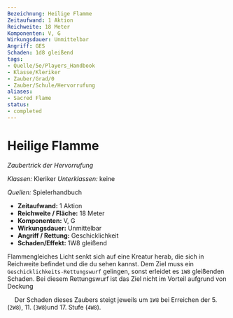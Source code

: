 ```yaml
---
Bezeichnung: Heilige Flamme
Zeitaufwand: 1 Aktion
Reichweite: 18 Meter
Komponenten: V, G
Wirkungsdauer: Unmittelbar
Angriff: GES
Schaden: 1d8 gleißend
tags:
- Quelle/5e/Players_Handbook
- Klasse/Kleriker
- Zauber/Grad/0
- Zauber/Schule/Hervorrufung
aliases:
- Sacred Flame
status:
- completed
---
```

# Heilige Flamme
_Zaubertrick der Hervorrufung_

_Klassen:_ Kleriker
_Unterklassen:_ keine

_Quellen:_ Spielerhandbuch

- **Zeitaufwand:** 1 Aktion
- **Reichweite / Fläche:** 18 Meter
- **Komponenten:** V, G
- **Wirkungsdauer:** Unmittelbar
- **Angriff / Rettung:** Geschicklichkeit
- **Schaden/Effekt:** 1W8 gleißend

Flammengleiches Licht senkt sich auf eine Kreatur herab, die sich in Reichweite befindet und die du sehen kannst. Dem Ziel muss ein `Geschicklichkeits-Rettungswurf` gelingen, sonst erleidet es `1W8` gleißenden Schaden. Bei diesem Rettungswurf ist das Ziel nicht im Vorteil aufgrund von Deckung

$\quad$Der Schaden dieses Zaubers steigt jeweils um `1W8` bei Erreichen der 5. (`2W8`), 11. (`3W8`)und 17. Stufe (`4W8`).